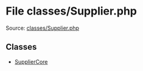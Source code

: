 File classes/Supplier.php
=========

Source: [classes/Supplier.php](https://github.com/PrestaShop/PrestaShop/blob/1.6.1.0/classes/Supplier.php)


Classes
-------

* [SupplierCore](class.SupplierCore.md)

